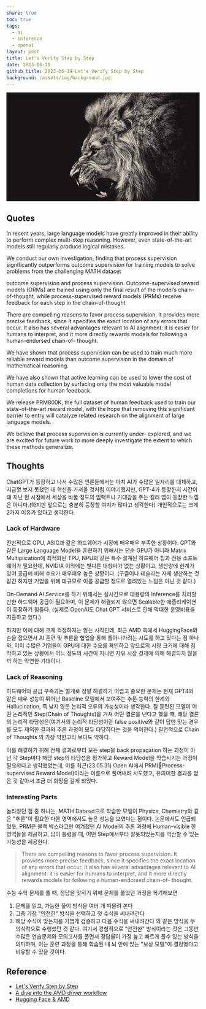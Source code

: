 ```yaml
---
share: true
toc: true
tags:
  - ai
  - inference
  - openai
layout: post
title: Let's Verify Step by Step
date: 2023-06-19
github_title: 2023-06-19-Let's Verify Step by Step
background: /assets/img/background.jpg
---
```

![](../../../assets/img/background.jpg)
## Quotes

In recent years, large language models have greatly improved in their ability to perform complex multi-step reasoning. However, even state-of-the-art models still regularly produce logical mistakes.

We conduct our own investigation, finding that process supervision significantly outperforms outcome supervision for training models to solve problems from the challenging MATH dataset

outcome supervision and process supervision. Outcome-supervised reward models (ORMs) are trained using only the final result of the model’s chain-of-thought, while process-supervised reward models (PRMs) receive feedback for each step in the chain-of-thought

There are compelling reasons to favor process supervision. It provides more precise feedback, since it specifies the exact location of any errors that occur. It also has several advantages relevant to AI alignment: it is easier for humans to interpret, and it more directly rewards models for following a human-endorsed chain-of- thought.

We have shown that process supervision can be used to train much more reliable reward models than outcome supervision in the domain of mathematical reasoning. 

We have also shown that active learning can be used to lower the cost of human data collection by surfacing only the most valuable model completions for human feedback.

We release PRM800K, the full dataset of human feedback used to train our state-of-the-art reward model, with the hope that removing this significant barrier to entry will catalyze related research on the alignment of large language models. 

We believe that process supervision is currently under- explored, and we are excited for future work to more deeply investigate the extent to which these methods generalize.



## Thoughts

ChatGPT가 등장하고 나서 수많은 언론들에서는 마치 AI가 수많은 일자리를 대체하고, 지금껏 보지 못했던 대 혁신을 가져올 것처럼 이야기했지만, GPT-4가 등장한지 시간이 꽤 지난 현 시점에서 세상을 바꿀 정도의 임팩트나 기대감을 주는 킬러 앱이 등장한 느낌은 아니다.(하지만 앞으로는 충분히 등장할 여지가 많다고 생각한다) 개인적으로는 크게 2가지 이유가 있다고 생각한다.

### Lack of Hardware
전반적으로 GPU, ASIC과 같은 하드웨어가 시장에 매우매우 부족한 상황이다. GPT와 같은 Large Language Model을 훈련하기 위해서는 단순 GPU가 아니라 Matrix Multiplication에 최적화된 TPU, NPU와 같은 특수 설계된 하드웨어 칩과 전용 소프트웨어가 필요한데, NVIDIA 이외에는 별다른 대항마가 없는 상황이고, 생산량에 한계가 있어 공급에 비해 수요가 매우매우 높은 상황이다. (구글이나 테슬라는 자체 생산하는 것 같긴 하지만 기업을 위해 대규모로 이를 공급할 정도로 열려있는 느낌은 아닌 것 같다.)

On-Demand AI Service를 하기 위해서는 실시간으로 대용량의 Inference를 처리할만한 하드웨어 공급이 필요하며, 이 문제가 해결되지 않으면 Scalable한 애플리케이션이 등장하기 힘들다. (실제로 OpenAI도 Chat GPT 서비스로 인해 막대한 운영비용을 지출하고 있다.)

하지만 이에 대해 크게 걱정하지는 않는 시각인데, 최근 AMD 측에서 HuggingFace와 손을 잡으면서 AI 훈련 및 추론을 협업을 통해 풀어나가려는 시도를 하고 있다는 점 하나와, 이미 수많은 기업들이 GPU에 대한 수요를 확인하고 앞으로의 시장 크기에 대해 짐작하고 있는 상황에서 어느 정도의 시간이 지나면 자유 시장 경제에 의해 해결되지 않을까 하는 막연한 기대이다.

### Lack of Reasoning
하드웨어의 공급 부족과는 별개로 정말 해결하기 어렵고 중요한 문제는 현재 GPT4와 같은 매우 성능이 뛰어난 Baseline 모델에서 보여주는 추론 능력의 한계와 Hallucination, 즉 낮지 않은 논리적 오류의 가능성이라 생각한다. 잘 훈련된 모델이 어떤 논리적인 Step(Chain of Thoughts)을 거쳐 어떤 결론을 낸다고 했을 때, 해당 결론의 논리적 타당성은(여기서의 논리적 타당성이란 false positive와 같이 답만 맞는 경우를 모두 제외한 결과와 추론 과정이 모두 타당하다는 것을 의미한다.) 필연적으로 Chain of Thoughts 의 가장 약한고리 보다도 약하다.

이를 해결하기 위해 전체 결과로부터 모든 step을 back propagation 하는 과정이 아닌 각 Step마다 해당 step의 타당성을 평가하고 Reward Model을 학습시키는 과정이 필요하다고 생각했었는데, 이를 최근(23.05.31) Open AI에서 PRM(Process-supervised Reward Model)이라는 이름으로 풀어내려 시도했고, 유의미한 결과를 얻은 것 같아서 조금 더 희망을 걸게 되었다.

### Interesting Parts
놀라웠던 점 중 하나는, MATH Dataset으로 학습한 모델이 Physics, Chemistry와 같은 "추론"이 필요한 다른 영역에서도 높은 성능을 보였다는 점이다. 논문에서도 언급되었듯, PRM은 블랙 박스라고만 여겨졌던 AI Model의 추론 과정에 Human-visible 한 영역들을 제공하고, 답이 틀렸을 때, 어떤 Step에서부터 잘못되었는지를 역산할 수 있는 가능성을 제공한다. 

>There are compelling reasons to favor process supervision. It provides more precise feedback, since it specifies the exact location of any errors that occur. It also has several advantages relevant to AI alignment: it is easier for humans to interpret, and it more directly rewards models for following a human-endorsed chain-of- thought.

수능 수학 문제를 풀 때, 정답을 맞히기 위해 문제를 풀었던 과정을 복기해보면
1. 문제를 읽고, 가능한 풀이 방식을 여러 개 떠올려 본다
2. 그중 가장 "안전한" 방식을 선택하고 첫 수식을 써내려간다
3. 해당 수식이 맞는지를 가볍게 검증하고 다음 수식을 써내려간다
와 같은 방식을 무의식적으로 수행했던 것 같다. 여기서 경험적으로 "안전한" 방식이라는 것은 그동안 수많은 연습문제와 모의고사를 풀면서 정답률이 가장 높고 빠르게 풀수 있는 방식을 의미하며, 이는 훈련 과정을 통해 학습된 내 뇌 안에 있는 "보상 모델"이 결정했다고 비유할 수 있을 것이다.


## Reference
- [Let's Verify Step by Step](https://arxiv.org/abs/2305.20050)
- [A dive into the AMD driver workflow](https://geohot.github.io/blog/jekyll/update/2023/06/07/a-dive-into-amds-drivers.html)
- [Hugging Face & AMD](https://huggingface.co/blog/huggingface-and-amd)
